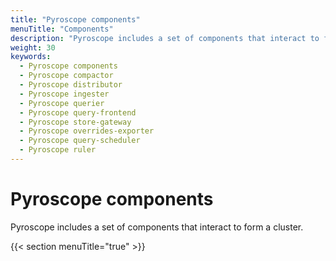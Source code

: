 ```yaml
---
title: "Pyroscope components"
menuTitle: "Components"
description: "Pyroscope includes a set of components that interact to form a cluster."
weight: 30
keywords:
  - Pyroscope components
  - Pyroscope compactor
  - Pyroscope distributor
  - Pyroscope ingester
  - Pyroscope querier
  - Pyroscope query-frontend
  - Pyroscope store-gateway
  - Pyroscope overrides-exporter
  - Pyroscope query-scheduler
  - Pyroscope ruler
---
```


# Pyroscope components

Pyroscope includes a set of components that interact to form a cluster.

{{< section menuTitle="true" >}}
